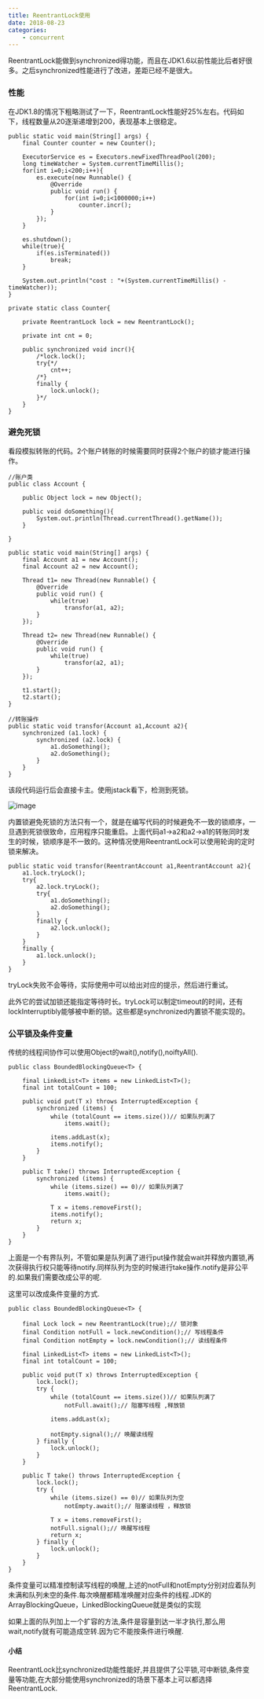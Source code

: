 ```yaml
---
title: ReentrantLock使用
date: 2018-08-23
categories:
	- concurrent
---
```

ReentrantLock能做到synchronized得功能，而且在JDK1.6以前性能比后者好很多。之后synchronized性能进行了改进，差距已经不是很大。
<!-- more -->
### 性能

在JDK1.8的情况下粗略测试了一下，ReentrantLock性能好25%左右。代码如下，线程数量从20逐渐递增到200，表现基本上很稳定。

```
public static void main(String[] args) {
	final Counter counter = new Counter();
	
	ExecutorService es = Executors.newFixedThreadPool(200);
	long timeWatcher = System.currentTimeMillis();
	for(int i=0;i<200;i++){
		es.execute(new Runnable() {
			@Override
			public void run() {
				for(int i=0;i<1000000;i++)
					counter.incr();
			}
		});
	}
	
	es.shutdown();
	while(true){
		if(es.isTerminated())
			break;
	}
	
	System.out.println("cost : "+(System.currentTimeMillis() - timeWatcher));
}

private static class Counter{
	
	private ReentrantLock lock = new ReentrantLock();
	
	private int cnt = 0;
	
	public synchronized void incr(){
		/*lock.lock();
		try{*/
			cnt++;
		/*}
		finally {
			lock.unlock();
		}*/
	}
}
```

### 避免死锁

看段模拟转账的代码。2个账户转账的时候需要同时获得2个账户的锁才能进行操作。

```
//账户类
public class Account {

	public Object lock = new Object();
	
	public void doSomething(){
		System.out.println(Thread.currentThread().getName());
	}
	
}

public static void main(String[] args) {
	final Account a1 = new Account();
	final Account a2 = new Account();
	
	Thread t1= new Thread(new Runnable() {
		@Override
		public void run() {
			while(true)
				transfor(a1, a2);
		}
	});
	
	Thread t2= new Thread(new Runnable() {
		@Override
		public void run() {
			while(true)
				transfor(a2, a1);
		}
	});
	
	t1.start();
	t2.start();
}

//转账操作
public static void transfor(Account a1,Account a2){
	synchronized (a1.lock) {
		synchronized (a2.lock) {
			a1.doSomething();
			a2.doSomething();
		}
	}
}
```
该段代码运行后会直接卡主。使用jstack看下，检测到死锁。

![image](using_reentrantlock\jstack_dead_lock.jpg)

内置锁避免死锁的方法只有一个，就是在编写代码的时候避免不一致的锁顺序，一旦遇到死锁很致命，应用程序只能重启。上面代码a1->a2和a2->a1的转账同时发生的时候，锁顺序是不一致的。这种情况使用ReentrantLock可以使用轮询的定时锁来解决。


```
public static void transfor(ReentrantAccount a1,ReentrantAccount a2){
	a1.lock.tryLock();
	try{
		a2.lock.tryLock();
		try{
			a1.doSomething();
			a2.doSomething();
		}
		finally {
			a2.lock.unlock();
		}
	}
	finally {
		a1.lock.unlock();
	}
}

```

tryLock失败不会等待，实际使用中可以给出对应的提示，然后进行重试。

此外它的尝试加锁还能指定等待时长。tryLock可以制定timeout的时间，还有lockInterruptibly能够被中断的锁。这些都是synchronized内置锁不能实现的。

### 公平锁及条件变量

传统的线程间协作可以使用Object的wait(),notify(),noiftyAll().

```
public class BoundedBlockingQueue<T> {

	final LinkedList<T> items = new LinkedList<T>();
	final int totalCount = 100;

	public void put(T x) throws InterruptedException {
		synchronized (items) {
			while (totalCount == items.size())// 如果队列满了
				items.wait();
			
			items.addLast(x);
			items.notify();
		}
	}

	public T take() throws InterruptedException {
		synchronized (items) {
			while (items.size() == 0)// 如果队列满了
				items.wait();
			
			T x = items.removeFirst();
			items.notify();
			return x;
		}
	}
}
```
上面是一个有界队列，不管如果是队列满了进行put操作就会wait并释放内置锁,再次获得执行权只能等待notify.同样队列为空的时候进行take操作.notify是非公平的.如果我们需要改成公平的呢.

这里可以改成条件变量的方式.

```
public class BoundedBlockingQueue<T> {

	final Lock lock = new ReentrantLock(true);// 锁对象
	final Condition notFull = lock.newCondition();// 写线程条件
	final Condition notEmpty = lock.newCondition();// 读线程条件

	final LinkedList<T> items = new LinkedList<T>();
	final int totalCount = 100;

	public void put(T x) throws InterruptedException {
		lock.lock();
		try {
			while (totalCount == items.size())// 如果队列满了
				notFull.await();// 阻塞写线程 ,释放锁

			items.addLast(x);

			notEmpty.signal();// 唤醒读线程
		} finally {
			lock.unlock();
		}
	}

	public T take() throws InterruptedException {
		lock.lock();
		try {
			while (items.size() == 0)// 如果队列为空
				notEmpty.await();// 阻塞读线程 ，释放锁

			T x = items.removeFirst();
			notFull.signal();// 唤醒写线程
			return x;
		} finally {
			lock.unlock();
		}
	}
}
```

条件变量可以精准控制读写线程的唤醒,上述的notFull和notEmpty分别对应着队列未满和队列未空的条件.每次唤醒都精准唤醒对应条件的线程.JDK的ArrayBlockingQueue，LinkedBlockingQueue就是类似的实现

如果上面的队列加上一个扩容的方法,条件是容量到达一半才执行,那么用wait,notify就有可能造成空转.因为它不能按条件进行唤醒.


#### 小结

ReentrantLock比synchronized功能性能好,并且提供了公平锁,可中断锁,条件变量等功能,在大部分能使用synchronized的场景下基本上可以都选择ReentrantLock.